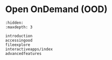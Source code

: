 # Open OnDemand (OOD)

```{toctree}
:hidden:
:maxdepth: 3

introduction
accessingood
fileexplore
interactiveapps/index
advancedfeatures
```
